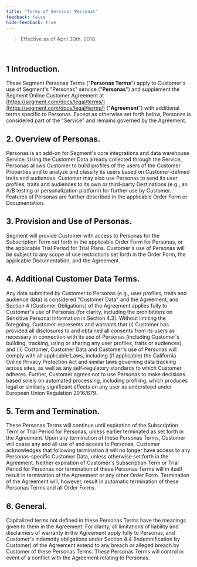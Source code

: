 ```yaml
---
title: "Terms of Service: Personas"
feedback: false
hide-feedback: true
---
```


[email]: mailto:legal@segment.com

> Effective as of April 30th, 2018.

<br />

## 1 **Introduction.**

These Segment Personas Terms ("**Personas Terms**") apply to Customer's use of Segment's "Personas" service ("**Personas**") and supplement the Segment Online Customer Agreement at [https://segment.com/docs/legal/terms/](https://segment.com/docs/legal/terms/) ("**Agreement**") with additional terms specific to Personas. Except as otherwise set forth below, Personas is considered part of the "Service" and remains governed by the Agreement.

## 2. **Overview of Personas.**

Personas is an add-on for Segment's core integrations and data warehouse Service. Using the Customer Data already collected through the Service, Personas allows Customer to build profiles of the users of the Customer Properties and to analyze and classify its users based on Customer-defined traits and audiences. Customer may also use Personas to send its user profiles, traits and audiences to its own or third-party Destinations (e.g., an A/B testing or personalization platform) for further use by Customer. Features of Personas are further described in the applicable Order Form or Documentation.

## 3. **Provision and Use of Personas.**

Segment will provide Customer with access to Personas for the Subscription Term set forth in the applicable Order Form for Personas, or the applicable Trial Period for Trial Plans. Customer's use of Personas will be subject to any scope of use restrictions set forth in the Order Form, the applicable Documentation, and the Agreement.

## 4. **Additional Customer Data Terms.**

Any data submitted by Customer to Personas (e.g., user profiles, traits and audience data) is considered "Customer Data" and the Agreement, and Section 4 (Customer Obligations) of the Agreement applies fully to Customer's use of Personas (for clarity, including the prohibitions on Sensitive Personal Information in Section 4.3).  Without limiting the foregoing, Customer represents and warrants that (i) Customer has provided all disclosures to and obtained all consents from its users as necessary in connection with its use of Personas (including Customer's building, tracking, using or sharing any user profiles, traits or audiences), and (ii) Customer, Customer Data and Customer's use of Personas will comply with all applicable Laws, including (if applicable) the California Online Privacy Protection Act and similar laws governing data tracking across sites, as well as any self-regulatory standards to which Customer adheres.  Further, Customer agrees not to use Personas to make decisions based solely on automated processing, including profiling, which produces legal or similarly significant effects on any user as understood under European Union Regulation 2016/679.

## 5. **Term and Termination.**

These Personas Terms will continue until expiration of the Subscription Term or Trial Period for Personas, unless earlier terminated as set forth in the Agreement. Upon any termination of these Personas Terms, Customer will cease any and all use of and access to Personas. Customer acknowledges that following termination it will no longer have access to any Personas-specific Customer Data, unless otherwise set forth in the Agreement. Neither expiration of Customer's Subscription Term or Trial Period for Personas nor termination of these Personas Terms will in itself result in termination of the Agreement or any other Order Form. Termination of the Agreement will, however, result in automatic termination of these Personas Terms and all Order Forms.

## 6. **General.**

Capitalized terms not defined in these Personas Terms have the meanings given to them in the Agreement. For clarity, all limitations of liability and disclaimers of warranty in the Agreement apply fully to Personas, and Customer's indemnity obligations under Section 4.4 (Indemnification by Customer) of the Agreement extend to any breach or alleged breach by Customer of these Personas Terms. These Personas Terms will control in event of a conflict with the Agreement relating to Personas.
